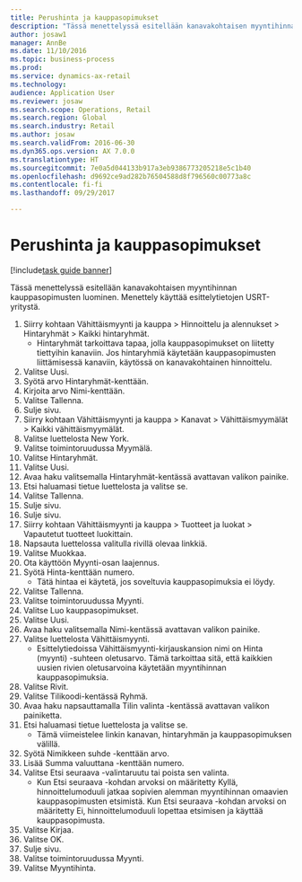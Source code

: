 ```yaml
--- 
title: Perushinta ja kauppasopimukset
description: "Tässä menettelyssä esitellään kanavakohtaisen myyntihinnan kauppasopimusten luominen."
author: josaw1
manager: AnnBe
ms.date: 11/10/2016
ms.topic: business-process
ms.prod: 
ms.service: dynamics-ax-retail
ms.technology: 
audience: Application User
ms.reviewer: josaw
ms.search.scope: Operations, Retail
ms.search.region: Global
ms.search.industry: Retail
ms.author: josaw
ms.search.validFrom: 2016-06-30
ms.dyn365.ops.version: AX 7.0.0
ms.translationtype: HT
ms.sourcegitcommit: 7e0a5d044133b917a3eb9386773205218e5c1b40
ms.openlocfilehash: d9692ce9ad282b76504588d8f796560c00773a8c
ms.contentlocale: fi-fi
ms.lasthandoff: 09/29/2017

---
```

# <a name="base-price-and-trade-agreements"></a>Perushinta ja kauppasopimukset

[!include[task guide banner](../includes/task-guide-banner.md)]

Tässä menettelyssä esitellään kanavakohtaisen myyntihinnan kauppasopimusten luominen. Menettely käyttää esittelytietojen USRT-yritystä.

1. Siirry kohtaan Vähittäismyynti ja kauppa > Hinnoittelu ja alennukset > Hintaryhmät > Kaikki hintaryhmät.
    * Hintaryhmät tarkoittava tapaa, jolla kauppasopimukset on liitetty tiettyihin kanaviin. Jos hintaryhmiä käytetään kauppasopimusten liittämisessä kanaviin, käytössä on kanavakohtainen hinnoittelu.  
2. Valitse Uusi.
3. Syötä arvo Hintaryhmät-kenttään.
4. Kirjoita arvo Nimi-kenttään.
5. Valitse Tallenna.
6. Sulje sivu.
7. Siirry kohtaan Vähittäismyynti ja kauppa > Kanavat > Vähittäismyymälät > Kaikki vähittäismyymälät.
8. Valitse luettelosta New York.
9. Valitse toimintoruudussa Myymälä.
10. Valitse Hintaryhmät.
11. Valitse Uusi.
12. Avaa haku valitsemalla Hintaryhmät-kentässä avattavan valikon painike.
13. Etsi haluamasi tietue luettelosta ja valitse se.
14. Valitse Tallenna.
15. Sulje sivu.
16. Sulje sivu.
17. Siirry kohtaan Vähittäismyynti ja kauppa > Tuotteet ja luokat > Vapautetut tuotteet luokittain.
18. Napsauta luettelossa valitulla rivillä olevaa linkkiä.
19. Valitse Muokkaa.
20. Ota käyttöön Myynti-osan laajennus.
21. Syötä Hinta-kenttään numero.
    * Tätä hintaa ei käytetä, jos soveltuvia kauppasopimuksia ei löydy.  
22. Valitse Tallenna.
23. Valitse toimintoruudussa Myynti.
24. Valitse Luo kauppasopimukset.
25. Valitse Uusi.
26. Avaa haku valitsemalla Nimi-kentässä avattavan valikon painike.
27. Valitse luettelosta Vähittäismyynti.
    * Esittelytiedoissa Vähittäismyynti-kirjauskansion nimi on Hinta (myynti) -suhteen oletusarvo. Tämä tarkoittaa sitä, että kaikkien uusien rivien oletusarvoina käytetään myyntihinnan kauppasopimuksia.  
28. Valitse Rivit.
29. Valitse Tilikoodi-kentässä Ryhmä.
30. Avaa haku napsauttamalla Tilin valinta -kentässä avattavan valikon painiketta.
31. Etsi haluamasi tietue luettelosta ja valitse se.
    * Tämä viimeistelee linkin kanavan, hintaryhmän ja kauppasopimuksen välillä.  
32. Syötä Nimikkeen suhde -kenttään arvo.
33. Lisää Summa valuuttana -kenttään numero.
34. Valitse Etsi seuraava -valintaruutu tai poista sen valinta.
    * Kun Etsi seuraava -kohdan arvoksi on määritetty Kyllä, hinnoittelumoduuli jatkaa sopivien alemman myyntihinnan omaavien kauppasopimusten etsimistä. Kun Etsi seuraava -kohdan arvoksi on määritetty Ei, hinnoittelumoduuli lopettaa etsimisen ja käyttää kauppasopimusta.  
35. Valitse Kirjaa.
36. Valitse OK.
37. Sulje sivu.
38. Valitse toimintoruudussa Myynti.
39. Valitse Myyntihinta.


